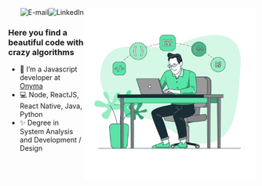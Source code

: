 <img align="right" src="https://raw.githubusercontent.com/CaiqueRibeiro/CaiqueRibeiro/master/assets/coding.jpg" width="350"/>

<a href="https://www.linkedin.com/in/caique-ribeiro">
<img align="right" alt="LinkedIn" src="https://img.shields.io/badge/-Caique%20Ribeiro-blue"/>
</a>

<a href="mailto:caiqueribeirodesign@gmail.com">
<img align="right" alt="E-mail" src="https://img.shields.io/badge/-How%20to%20reach%20me-red"/>
</a>

<br/>

### Here you find a beautiful code with crazy algorithms 

- 🚀 I’m a Javascript developer at [Onyma](https://onyma.digital/)
- 💻 Node, ReactJS, React Native, Java, Python
- ✨ Degree in System Analysis and Development / Design
